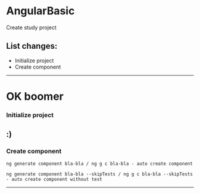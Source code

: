 # AngularBasic

Create study project

## List changes: 

- Initialize project
- Create component

<hr>

# OK boomer
### Initialize project

:)
---

### Create component

```
ng generate component bla-bla / ng g c bla-bla - auto create component

ng generate component bla-bla --skipTests / ng g c bla-bla --skipTests - auto create component without test
```
---
